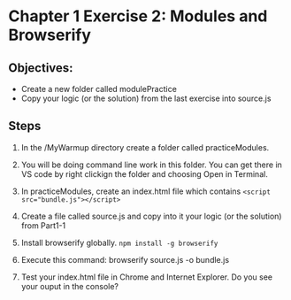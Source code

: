 # Chapter 1 Exercise 2: Modules and Browserify

## Objectives:
* Create a new folder called modulePractice
* Copy your logic (or the solution) from the last exercise into source.js

## Steps

1. In the /MyWarmup directory create a folder called practiceModules.

1. You will be doing command line work in this folder. You can get there in VS code by right clickign the folder and choosing Open in Terminal.

1. In practiceModules, create an index.html file which contains
``` <script src="bundle.js"></script> ```

1. Create a file called source.js and copy into it your logic (or the solution) from Part1-1

1. Install browserify globally. 
`npm install -g browserify`            

1. Execute this command: browserify source.js -o bundle.js

1. Test your index.html file in Chrome and Internet Explorer. Do you see your ouput in the console?